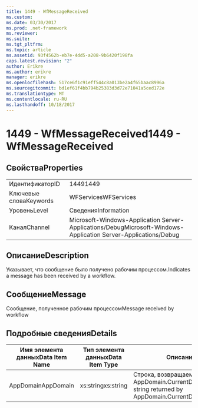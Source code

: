 ```yaml
---
title: 1449 - WfMessageReceived
ms.custom: 
ms.date: 03/30/2017
ms.prod: .net-framework
ms.reviewer: 
ms.suite: 
ms.tgt_pltfrm: 
ms.topic: article
ms.assetid: 93f4562b-eb7e-4dd5-a208-9b6420f198fa
caps.latest.revision: "2"
author: Erikre
ms.author: erikre
manager: erikre
ms.openlocfilehash: 517ce6f1c91eff544c8a013be2a4f65baac8996a
ms.sourcegitcommit: bd1ef61f4bb794b25383d3d72e71041a5ced172e
ms.translationtype: MT
ms.contentlocale: ru-RU
ms.lasthandoff: 10/18/2017
---
```

# <a name="1449---wfmessagereceived"></a><span data-ttu-id="00a8d-102">1449 - WfMessageReceived</span><span class="sxs-lookup"><span data-stu-id="00a8d-102">1449 - WfMessageReceived</span></span>
## <a name="properties"></a><span data-ttu-id="00a8d-103">Свойства</span><span class="sxs-lookup"><span data-stu-id="00a8d-103">Properties</span></span>  
  
|||  
|-|-|  
|<span data-ttu-id="00a8d-104">Идентификатор</span><span class="sxs-lookup"><span data-stu-id="00a8d-104">ID</span></span>|<span data-ttu-id="00a8d-105">1449</span><span class="sxs-lookup"><span data-stu-id="00a8d-105">1449</span></span>|  
|<span data-ttu-id="00a8d-106">Ключевые слова</span><span class="sxs-lookup"><span data-stu-id="00a8d-106">Keywords</span></span>|<span data-ttu-id="00a8d-107">WFServices</span><span class="sxs-lookup"><span data-stu-id="00a8d-107">WFServices</span></span>|  
|<span data-ttu-id="00a8d-108">Уровень</span><span class="sxs-lookup"><span data-stu-id="00a8d-108">Level</span></span>|<span data-ttu-id="00a8d-109">Сведения</span><span class="sxs-lookup"><span data-stu-id="00a8d-109">Information</span></span>|  
|<span data-ttu-id="00a8d-110">Канал</span><span class="sxs-lookup"><span data-stu-id="00a8d-110">Channel</span></span>|<span data-ttu-id="00a8d-111">Microsoft-Windows-Application Server-Applications/Debug</span><span class="sxs-lookup"><span data-stu-id="00a8d-111">Microsoft-Windows-Application Server-Applications/Debug</span></span>|  
  
## <a name="description"></a><span data-ttu-id="00a8d-112">Описание</span><span class="sxs-lookup"><span data-stu-id="00a8d-112">Description</span></span>  
 <span data-ttu-id="00a8d-113">Указывает, что сообщение было получено рабочим процессом.</span><span class="sxs-lookup"><span data-stu-id="00a8d-113">Indicates a message has been received by a workflow.</span></span>  
  
## <a name="message"></a><span data-ttu-id="00a8d-114">Сообщение</span><span class="sxs-lookup"><span data-stu-id="00a8d-114">Message</span></span>  
 <span data-ttu-id="00a8d-115">Сообщение, полученное рабочим процессом</span><span class="sxs-lookup"><span data-stu-id="00a8d-115">Message received by workflow</span></span>  
  
## <a name="details"></a><span data-ttu-id="00a8d-116">Подробные сведения</span><span class="sxs-lookup"><span data-stu-id="00a8d-116">Details</span></span>  
  
|<span data-ttu-id="00a8d-117">Имя элемента данных</span><span class="sxs-lookup"><span data-stu-id="00a8d-117">Data Item Name</span></span>|<span data-ttu-id="00a8d-118">Тип элемента данных</span><span class="sxs-lookup"><span data-stu-id="00a8d-118">Data Item Type</span></span>|<span data-ttu-id="00a8d-119">Описание</span><span class="sxs-lookup"><span data-stu-id="00a8d-119">Description</span></span>|  
|--------------------|--------------------|-----------------|  
|<span data-ttu-id="00a8d-120">AppDomain</span><span class="sxs-lookup"><span data-stu-id="00a8d-120">AppDomain</span></span>|<span data-ttu-id="00a8d-121">xs:string</span><span class="sxs-lookup"><span data-stu-id="00a8d-121">xs:string</span></span>|<span data-ttu-id="00a8d-122">Строка, возвращаемая AppDomain.CurrentDomain.FriendlyName.</span><span class="sxs-lookup"><span data-stu-id="00a8d-122">The string returned by AppDomain.CurrentDomain.FriendlyName.</span></span>|
